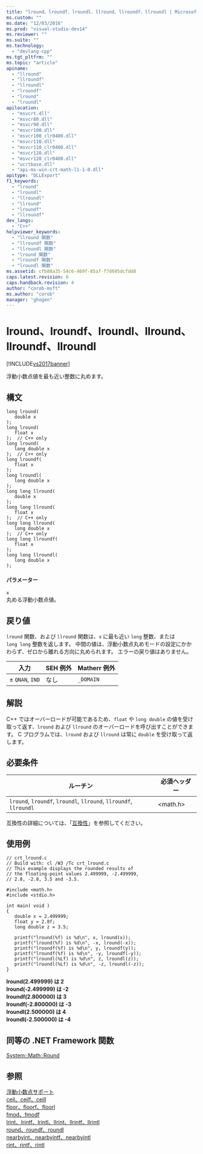 ```yaml
---
title: "lround、lroundf、lroundl、llround、llroundf、llroundl | Microsoft Docs"
ms.custom: ""
ms.date: "12/03/2016"
ms.prod: "visual-studio-dev14"
ms.reviewer: ""
ms.suite: ""
ms.technology: 
  - "devlang-cpp"
ms.tgt_pltfrm: ""
ms.topic: "article"
apiname: 
  - "llround"
  - "llroundf"
  - "llroundl"
  - "lroundf"
  - "lround"
  - "lroundl"
apilocation: 
  - "msvcrt.dll"
  - "msvcr80.dll"
  - "msvcr90.dll"
  - "msvcr100.dll"
  - "msvcr100_clr0400.dll"
  - "msvcr110.dll"
  - "msvcr110_clr0400.dll"
  - "msvcr120.dll"
  - "msvcr120_clr0400.dll"
  - "ucrtbase.dll"
  - "api-ms-win-crt-math-l1-1-0.dll"
apitype: "DLLExport"
f1_keywords: 
  - "lround"
  - "lroundl"
  - "llroundl"
  - "llround"
  - "lroundf"
  - "llroundf"
dev_langs: 
  - "C++"
helpviewer_keywords: 
  - "llround 関数"
  - "llroundf 関数"
  - "llroundl 関数"
  - "lround 関数"
  - "lroundf 関数"
  - "lroundl 関数"
ms.assetid: cfb88a35-54c6-469f-85af-f7d695dcfdd8
caps.latest.revision: 6
caps.handback.revision: 4
author: "corob-msft"
ms.author: "corob"
manager: "ghogen"
---
```

# lround、lroundf、lroundl、llround、llroundf、llroundl
[!INCLUDE[vs2017banner](../../assembler/inline/includes/vs2017banner.md)]

浮動小数点値を最も近い整数に丸めます。  
  
## 構文  
  
```  
long lround(   
   double x   
);  
long lround(  
   float x  
);  // C++ only  
long lround(  
   long double x  
);  // C++ only  
long lroundf(  
   float x  
);  
long lroundl(  
   long double x  
);  
long long llround(   
   double x   
);  
long long llround(  
   float x  
);  // C++ only  
long long llround(  
   long double x  
);  // C++ only  
long long llroundf(  
   float x  
);  
long long llroundl(  
   long double x  
);  
```  
  
#### パラメーター  
 `x`  
 丸める浮動小数点値。  
  
## 戻り値  
 `lround` 関数、および `llround` 関数は、`x` に最も近い `long` 整数、または `long long` 整数を返します。  中間の値は、浮動小数点丸めモードの設定にかかわらず、ゼロから離れる方向に丸められます。  エラーの戻り値はありません。  
  
|入力|SEH 例外|Matherr 例外|  
|--------|------------|----------------|  
|± `QNAN`, `IND`|なし|`_DOMAIN`|  
  
## 解説  
 C\+\+ ではオーバーロードが可能であるため、`float` や `long double` の値を受け取って返す、`lround` および `llround` のオーバーロードを呼び出すことができます。  C プログラムでは、`lround` および `llround` は常に `double` を受け取って返します。  
  
## 必要条件  
  
|ルーチン|必須ヘッダー|  
|----------|------------|  
|`lround`, `lroundf`, `lroundl`, `llround`, `llroundf`, `llroundl`|\<math.h\>|  
  
 互換性の詳細については、「[互換性](../../c-runtime-library/compatibility.md)」を参照してください。  
  
## 使用例  
  
```  
// crt_lround.c  
// Build with: cl /W3 /Tc crt_lround.c  
// This example displays the rounded results of  
// the floating-point values 2.499999, -2.499999,   
// 2.8, -2.8, 3.5 and -3.5.  
  
#include <math.h>  
#include <stdio.h>  
  
int main( void )  
{  
   double x = 2.499999;  
   float y = 2.8f;  
   long double z = 3.5;  
  
   printf("lround(%f) is %d\n", x, lround(x));  
   printf("lround(%f) is %d\n", -x, lround(-x));  
   printf("lroundf(%f) is %d\n", y, lroundf(y));  
   printf("lroundf(%f) is %d\n", -y, lroundf(-y));  
   printf("lroundl(%Lf) is %d\n", z, lroundl(z));  
   printf("lroundl(%Lf) is %d\n", -z, lroundl(-z));  
}  
```  
  
  **lround\(2.499999\) は 2**  
**lround\(\-2.499999\) は \-2**  
**lroundf\(2.800000\) は 3**  
**lroundf\(\-2.800000\) は \-3**  
**lroundl\(2.500000\) は 4**  
**lroundl\(\-2.500000\) は \-4**   
## 同等の .NET Framework 関数  
 [System::Math::Round](https://msdn.microsoft.com/en-us/library/system.math.round.aspx)  
  
## 参照  
 [浮動小数点サポート](../../c-runtime-library/floating-point-support.md)   
 [ceil、ceilf、ceill](../../c-runtime-library/reference/ceil-ceilf-ceill.md)   
 [floor、floorf、floorl](../../c-runtime-library/reference/floor-floorf-floorl.md)   
 [fmod、fmodf](../Topic/fmod,%20fmodf.md)   
 [lrint、lrintf、lrintl、llrint、llrintf、llrintl](http://msdn.microsoft.com/ja-jp/312fd869-a9c0-4107-bb23-ab8299d04385)   
 [round、roundf、roundl](../../c-runtime-library/reference/round-roundf-roundl.md)   
 [nearbyint、nearbyintf、nearbyintl](http://msdn.microsoft.com/ja-jp/15111e73-331d-41d1-81b7-3e10df894848)   
 [rint、rintf、rintl](../../c-runtime-library/reference/rint-rintf-rintl.md)